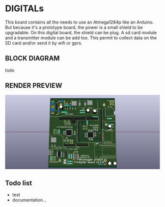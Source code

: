# DIGITALs
This board contains all the needs to use an Atmega1284p like an Arduino. But because it's a prototype board, the power is a small shield to be upgradable. On this digital board, the shield can be plug.
A sd card module and a transmitter module can be add too. This permit to collect data on the SD card and/or send it by wifi or gprs.

## BLOCK DIAGRAM

todo

## RENDER PREVIEW
![windlogger digital render preview](/Hardware/digital/digital_preview.jpg)

## Todo list
- test
- documentation...
